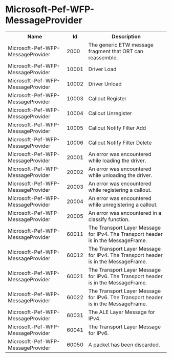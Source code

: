 # Microsoft-Pef-WFP-MessageProvider

<table>
<colgroup><col/><col/><col/></colgroup>
<tr><th>Name</th><th>Id</th><th>Description</th></tr>
<tr><td>Microsoft-Pef-WFP-MessageProvider</td><td>2000</td><td>The generic ETW message fragment that ORT can reassemble.</td></tr>
<tr><td>Microsoft-Pef-WFP-MessageProvider</td><td>10001</td><td>Driver Load</td></tr>
<tr><td>Microsoft-Pef-WFP-MessageProvider</td><td>10002</td><td>Driver Unload</td></tr>
<tr><td>Microsoft-Pef-WFP-MessageProvider</td><td>10003</td><td>Callout Register</td></tr>
<tr><td>Microsoft-Pef-WFP-MessageProvider</td><td>10004</td><td>Callout Unregister</td></tr>
<tr><td>Microsoft-Pef-WFP-MessageProvider</td><td>10005</td><td>Callout Notify Filter Add</td></tr>
<tr><td>Microsoft-Pef-WFP-MessageProvider</td><td>10006</td><td>Callout Notify Filter Delete</td></tr>
<tr><td>Microsoft-Pef-WFP-MessageProvider</td><td>20001</td><td>An error was encountered while loading the driver.</td></tr>
<tr><td>Microsoft-Pef-WFP-MessageProvider</td><td>20002</td><td>An error was encountered while unloading the driver.</td></tr>
<tr><td>Microsoft-Pef-WFP-MessageProvider</td><td>20003</td><td>An error was encountered while registering a callout.</td></tr>
<tr><td>Microsoft-Pef-WFP-MessageProvider</td><td>20004</td><td>An error was encountered while unregistering a callout.</td></tr>
<tr><td>Microsoft-Pef-WFP-MessageProvider</td><td>20005</td><td>An error was encountered in a classify function.</td></tr>
<tr><td>Microsoft-Pef-WFP-MessageProvider</td><td>60011</td><td>The Transport Layer Message for IPv4. The Transport header is in the MessageFrame.</td></tr>
<tr><td>Microsoft-Pef-WFP-MessageProvider</td><td>60012</td><td>The Transport Layer Message for IPv4. The Transport header is in the MessageFrame.</td></tr>
<tr><td>Microsoft-Pef-WFP-MessageProvider</td><td>60021</td><td>The Transport Layer Message for IPv6. The Transport header is in the MessageFrame.</td></tr>
<tr><td>Microsoft-Pef-WFP-MessageProvider</td><td>60022</td><td>The Transport Layer Message for IPv6. The Transport header is in the MessageFrame.</td></tr>
<tr><td>Microsoft-Pef-WFP-MessageProvider</td><td>60031</td><td>The ALE Layer Message for IPv4.</td></tr>
<tr><td>Microsoft-Pef-WFP-MessageProvider</td><td>60041</td><td>The Transport Layer Message for IPv6.</td></tr>
<tr><td>Microsoft-Pef-WFP-MessageProvider</td><td>60050</td><td>A packet has been discarded.</td></tr>
</table>
